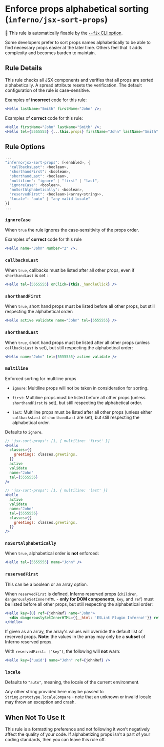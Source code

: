 # Enforce props alphabetical sorting (`inferno/jsx-sort-props`)

🔧 This rule is automatically fixable by the [`--fix` CLI option](https://eslint.org/docs/latest/user-guide/command-line-interface#--fix).

<!-- end auto-generated rule header -->

Some developers prefer to sort props names alphabetically to be able to find necessary props easier at the later time. Others feel that it adds complexity and becomes burden to maintain.

## Rule Details

This rule checks all JSX components and verifies that all props are sorted alphabetically. A spread attribute resets the verification. The default configuration of the rule is case-sensitive.

Examples of **incorrect** code for this rule:

```jsx
<Hello lastName="Smith" firstName="John" />;
```

Examples of **correct** code for this rule:

```jsx
<Hello firstName="John" lastName="Smith" />;
<Hello tel={5555555} {...this.props} firstName="John" lastName="Smith" />;
```

## Rule Options

```js
...
"inferno/jsx-sort-props": [<enabled>, {
  "callbacksLast": <boolean>,
  "shorthandFirst": <boolean>,
  "shorthandLast": <boolean>,
  "multiline": "ignore" | "first" | "last",
  "ignoreCase": <boolean>,
  "noSortAlphabetically": <boolean>,
  "reservedFirst": <boolean>|<array<string>>,
  "locale": "auto" | "any valid locale"
}]
...
```

### `ignoreCase`

When `true` the rule ignores the case-sensitivity of the props order.

Examples of **correct** code for this rule

```jsx
<Hello name="John" Number="2" />;
```

### `callbacksLast`

When `true`, callbacks must be listed after all other props, even if `shorthandLast` is set :

```jsx
<Hello tel={5555555} onClick={this._handleClick} />
```

### `shorthandFirst`

When `true`, short hand props must be listed before all other props, but still respecting the alphabetical order:

```jsx
<Hello active validate name="John" tel={5555555} />
```

### `shorthandLast`

When `true`, short hand props must be listed after all other props (unless `callbacksLast` is set), but still respecting the alphabetical order:

```jsx
<Hello name="John" tel={5555555} active validate />
```

### `multiline`

Enforced sorting for multiline props

- `ignore`: Multiline props will not be taken in consideration for sorting.

- `first`: Multiline props must be listed before all other props (unless `shorthandFirst` is set), but still respecting the alphabetical order.

- `last`: Multiline props must be listed after all other props (unless either `callbacksLast` or `shorthandLast` are set), but still respecting the alphabetical order.

Defaults to `ignore`.

```jsx
// 'jsx-sort-props': [1, { multiline: 'first' }]
<Hello
  classes={{
    greetings: classes.greetings,
  }}
  active
  validate
  name="John"
  tel={5555555}
/>

// 'jsx-sort-props': [1, { multiline: 'last' }]
<Hello
  active
  validate
  name="John"
  tel={5555555}
  classes={{
    greetings: classes.greetings,
  }}
/>
```

### `noSortAlphabetically`

When `true`, alphabetical order is **not** enforced:

```jsx
<Hello tel={5555555} name="John" />
```

### `reservedFirst`

This can be a boolean or an array option.

When `reservedFirst` is defined, Inferno reserved props (`children`, `dangerouslySetInnerHTML` - **only for DOM components**, `key`, and `ref`) must be listed before all other props, but still respecting the alphabetical order:

```jsx
<Hello key={0} ref={johnRef} name="John">
  <div dangerouslySetInnerHTML={{__html: 'ESLint Plugin Inferno!'}} ref={dangerDivRef} />
</Hello>
```

If given as an array, the array's values will override the default list of reserved props. **Note**: the values in the array may only be a **subset** of Inferno reserved props.

With `reservedFirst: ["key"]`, the following will **not** warn:

```jsx
<Hello key={'uuid'} name="John" ref={johnRef} />
```

### `locale`

Defaults to `"auto"`, meaning, the locale of the current environment.

Any other string provided here may be passed to `String.prototype.localeCompare` - note that an unknown or invalid locale may throw an exception and crash.

## When Not To Use It

This rule is a formatting preference and not following it won't negatively affect the quality of your code. If alphabetizing props isn't a part of your coding standards, then you can leave this rule off.
